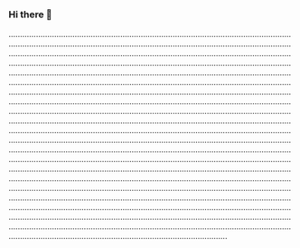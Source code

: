 ### Hi there 👋

............................................................................................................................................................................................................................................................................................................................................................................................................................................................................................................................................................................................................................................................................................................................................................................................................................................................................................................................................................................................................................................................................................................................................................................................................................................................................................................................................................................................................................................................................................................................................................................................................................................................................................................................................................................................................................................................................................................................................................................................................................................................................................................................................................................................................................................................................................................................................................................................................................................................................................................................................................................................................................................................................................................................................................................................................